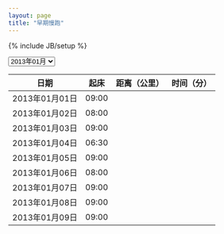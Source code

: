```yaml
---
layout: page
title: "早期慢跑"
---
```

{% include JB/setup %}
<script language="JavaScript">
<!--
var vis = 'j1301';
function change(){
		    vis=document.getElementById('jogging').value;
			var j1209 = document.getElementById('j1209');
			var j1210 = document.getElementById('j1210');
			var j1211 = document.getElementById('j1211');
			var j1212 = document.getElementById('j1212');
			var j1301 = document.getElementById('j1301');
			if(vis=='j1209'){
					j1209.style.display = 'block';
					j1210.style.display = 'none';
					j1211.style.display = 'none';
					j1212.style.display = 'none';
					j1301.style.display = 'none';
					vis = 'j1209';
			}else if(vis=='j1210'){
					j1209.style.display = 'none';
					j1210.style.display = 'block';
					j1211.style.display = 'none';
					j1212.style.display = 'none';
					j1301.style.display = 'none';
					vis = 'j1210';
			}else if(vis=='j1211'){
					j1209.style.display = 'none';
					j1210.style.display = 'none';
					j1211.style.display = 'block';
					j1212.style.display = 'none';
					j1301.style.display = 'none';
					vis = 'j1211';
			}else if(vis=='j1212'){
					j1209.style.display = 'none';
					j1210.style.display = 'none';
					j1211.style.display = 'none';
					j1212.style.display = 'block';
					j1301.style.display = 'none';
					vis = 'j1212';
			}else if(vis=='j1301'){
					j1209.style.display = 'none';
					j1210.style.display = 'none';
					j1211.style.display = 'none';	
					j1212.style.display = 'none';	
					j1301.style.display = 'block';
                    vis = 'j1301;'
			}else {
					j1209.style.display = 'none';
					j1210.style.display = 'none';
					j1211.style.display = 'none';	
					j1212.style.display = 'none';	
					j1301.style.display = 'block';
			}
}

//-->
</script>

<div id="selectbox">
<select id="jogging" onchange="change()">
<option value="j1209">2012年09月</option>
<option value="j1210">2012年10月</option>
<option value="j1211">2012年11月</option>
<option value="j1212">2012年12月</option>
<option value="j1301" selected="selected">2013年01月</option>
</select>
</div>
<p />
<div id = "j1209" style = "display:none;">
<section class="jogging">
  <table>
    <thead>
	  <tr>
	    <th>日期</th>
	    <th>起床</th>
	    <th>距离（公里）</th>
	    <th>时间（分）</th>
	  </tr>
	</thead>
	<tbody>
	  <tr>
	    <td>2012年09月01日</td>
	    <td>05:45</td>
	    <td />
      <td />
	  </tr>
	  <tr>
	    <td>2012年09月02日</td>
	    <td>07:00</td>
	    <td />
      <td />
	  </tr>
	  <tr>
	    <td>2012年09月03日</td>
	    <td>05:00</td>
	    <td />
      <td />
	  </tr>
	  <tr>
	    <td>2012年09月04日</td>
	    <td>06:15</td>
	    <td>4.8</td>
      <td>30</td>
	  </tr>
	  <tr>
	    <td>2012年09月05日</td>
	    <td>05:30</td>
	    <td>4.5</td>
      <td>30</td>
	  </tr>
	  <tr>
	    <td>2012年09月06日</td>
	    <td>05:55</td>
	    <td>7.2</td>
      <td>50</td>
	  </tr>
	  <tr>
	    <td>2012年09月07日</td>
	    <td>06:05</td>
	    <td>4.8</td>
      <td>31</td>
	  </tr>
	  <tr>
	    <td>2012年09月08日</td>
	    <td>06:10</td>
	    <td>8.8</td>
      <td>60</td>
	  </tr>
	  <tr>
	    <td>2012年09月09日</td>
	    <td>05:40</td>
	    <td>6.0</td>
      <td>36</td>
	  </tr>
	  <tr>
	    <td>2012年09月10日</td>
	    <td>06:30</td>
	    <td />
      <td />
	  </tr>
	  <tr>
	    <td>2012年09月11日</td>
	    <td>05:50</td>
	    <td>5.2</td>
      <td>30</td>
	  </tr>
	  <tr>
	    <td>2012年09月12日</td>
	    <td>07:00</td>
	    <td>4.8</td>
      <td>30</td>
	  </tr>
	  <tr>
	    <td>2012年09月13日</td>
	    <td>05:35</td>
	    <td>4.0</td>
      <td>30</td>
	  </tr>
	  <tr>
	    <td>2012年09月14日</td>
	    <td>05:25</td>
	    <td>4.8</td>
      <td>30</td>
	  </tr>
	  <tr>
	    <td>2012年09月15日</td>
	    <td />
	    <td />
      <td />
	  </tr>
	  <tr>
	    <td>2012年09月16日</td>
	    <td>06:30</td>
	    <td />
      <td />
	  </tr>
	  <tr>
	    <td>2012年09月17日</td>
	    <td>06:00</td>
	    <td />
      <td />
	  </tr>
	  <tr>
	    <td>2012年09月18日</td>
	    <td>10:00</td>
	    <td />
      <td />
	  </tr>
	  <tr>
	    <td>2012年09月19日</td>
	    <td>07:00</td>
	    <td />
      <td />
	  </tr>
	  <tr>
	    <td>2012年09月20日</td>
	    <td>05:55</td>
	    <td />
      <td />
	  </tr>
	  <tr>
	    <td>2012年09月21日</td>
	    <td>05:25</td>
	    <td>5.6</td>
      <td>40</td>
	  </tr>
	  <tr>
	    <td>2012年09月22日</td>
	    <td>05:30</td>
	    <td>10.0</td>
      <td>70</td>
	  </tr>
	  <tr>
	    <td>2012年09月23日</td>
	    <td>06:30</td>
	    <td>4.8</td>
      <td>30</td>
	  </tr>
	  <tr>
	    <td>2012年09月24日</td>
	    <td>05:30</td>
	    <td>4.8</td>
      <td>30</td>
	  </tr>
	  <tr>
	    <td>2012年09月25日</td>
	    <td>06:45</td>
	    <td />
      <td />
	  </tr>
	  <tr>
	    <td>2012年09月26日</td>
	    <td>05:50</td>
	    <td>5.2</td>
      <td>30</td>
	  </tr>
	  <tr>
	    <td>2012年09月27日</td>
	    <td>06:30</td>
	    <td>5.2</td>
      <td>29</td>
	  </tr>
	  <tr>
	    <td>2012年09月28日</td>
	    <td>06:30</td>
	    <td />
      <td />
	  </tr>
	  <tr>
	    <td>2012年09月29日</td>
	    <td>06:20</td>
	    <td>10.0</td>
      <td>67</td>
	  </tr>
	  <tr>
	    <td>2012年09月30日</td>
	    <td>10:00</td>
	    <td />
      <td />
	  </tr>
	  <tr>
	    <td>2012年09月</td>
	    <td>06:20</td>
	    <td>100.5</td>
      <td>653</td>
	  </tr>
	</tbody>
  </table>
</section>
</div>

<div id = "j1210" style = "display:none;">
<section class="jogging">
  <table>
    <thead>
	  <tr>
	    <th>日期</th>
	    <th>起床</th>
	    <th>距离（公里）</th>
	    <th>时间（分）</th>
	  </tr>
	</thead>
	<tbody>
	  <tr>
	    <td>2012年10月01日</td>
	    <td>08:30</td>
	    <td />
      <td />
	  </tr>
	  <tr>
	    <td>2012年10月02日</td>
	    <td>08:00</td>
	    <td />
      <td />
	  </tr>
	  <tr>
	    <td>2012年10月03日</td>
	    <td>06:00</td>
	    <td>4.8</td>
      <td>30</td>
	  </tr>
	  <tr>
	    <td>2012年10月04日</td>
	    <td>08:00</td>
	    <td />
      <td />
	  </tr>
	  <tr>
	    <td>2012年10月05日</td>
	    <td>06:10</td>
	    <td>4.8</td>
      <td>28</td>
	  </tr>
	  <tr>
	    <td>2012年10月06日</td>
	    <td>08:00</td>
	    <td />
      <td />
	  </tr>
	  <tr>
	    <td>2012年10月07日</td>
	    <td>07:00</td>
	    <td />
      <td />
	  </tr>
	  <tr>
	    <td>2012年10月08日</td>
	    <td>06:00</td>
	    <td>4.8</td>
      <td>30</td>
	  </tr>
	  <tr>
	    <td>2012年10月09日</td>
	    <td>05:50</td>
	    <td>4.8</td>
      <td>30</td>
	  </tr>
	  <tr>
	    <td>2012年10月10日</td>
	    <td>06:10</td>
	    <td />
      <td />
	  </tr>
	  <tr>
	    <td>2012年10月11日</td>
	    <td>06:00</td>
	    <td>4.4</td>
      <td>30</td>
	  </tr>
	  <tr>
	    <td>2012年10月12日</td>
	    <td>06:00</td>
	    <td>4.8</td>
      <td>29</td>
	  </tr>
	  <tr>
	    <td>2012年10月13日</td>
	    <td>09:30</td>
	    <td />
      <td />
	  </tr>
	  <tr>
	    <td>2012年10月14日</td>
	    <td>07:00</td>
	    <td />
      <td />
	  </tr>
	  <tr>
	    <td>2012年10月15日</td>
	    <td>08:20</td>
	    <td />
      <td />
	  </tr>
	  <tr>
	    <td>2012年10月16日</td>
	    <td>07:30</td>
	    <td />
      <td />
	  </tr>
	  <tr>
	    <td>2012年10月17日</td>
	    <td>07:00</td>
	    <td />
      <td />
	  </tr>
	  <tr>
	    <td>2012年10月18日</td>
	    <td>07:10</td>
	    <td />
      <td />
	  </tr>
	  <tr>
	    <td>2012年10月19日</td>
	    <td>07:30</td>
	    <td />
      <td />
	  </tr>
	  <tr>
	    <td>2012年10月20日</td>
	    <td>08:00</td>
	    <td />
      <td />
	  </tr>
	  <tr>
	    <td>2012年10月21日</td>
	    <td>07:30</td>
	    <td />
      <td />
	  </tr>
	  <tr>
	    <td>2012年10月22日</td>
	    <td>06:50</td>
	    <td />
      <td />
	  </tr>
	  <tr>
	    <td>2012年10月23日</td>
	    <td>06:20</td>
	    <td />
      <td />
	  </tr>
	  <tr>
	    <td>2012年10月24日</td>
	    <td>07:30</td>
	    <td />
      <td />
	  </tr>
	  <tr>
	    <td>2012年10月25日</td>
	    <td>08:00</td>
	    <td />
      <td />
	  </tr>
	  <tr>
	    <td>2012年10月26日</td>
	    <td>06:00</td>
	    <td>4.8</td>
      <td>28</td>
	  </tr>
	  <tr>
	    <td>2012年10月27日</td>
	    <td>07:30</td>
	    <td />
      <td />
	  </tr>
	  <tr>
	    <td>2012年10月28日</td>
	    <td>08:50</td>
	    <td />
      <td />
	  </tr>
	  <tr>
	    <td>2012年10月29日</td>
	    <td>08:00</td>
	    <td />
      <td />
	  </tr>
	  <tr>
	    <td>2012年10月30日</td>
	    <td>06:40</td>
	    <td />
      <td />
	  </tr>
	  <tr>
	    <td>2012年10月31日</td>
	    <td>07:30</td>
	    <td />
      <td />
	  </tr>
	  <tr>
	    <td>2012年10月</td>
	    <td>07:14</td>
	    <td>33.2</td>
      <td>205</td>
	  </tr>
    </tbody>
  </table>
</section>
</div>

<div id = "j1211"  style = "display:none;">
<section class="jogging">
  <table>
    <thead>
	  <tr>
	    <th>日期</th>
	    <th>起床</th>
	    <th>距离（公里）</th>
	    <th>时间（分）</th>
	  </tr>
	</thead>
	<tbody>
	  <tr>
	    <td>2012年11月01日</td>
	    <td>09:00</td>
	    <td />
      <td />
	  </tr>
	  <tr>
	    <td>2012年11月02日</td>
	    <td>07:00</td>
	    <td />
      <td />
	  </tr>
	  <tr>
	    <td>2012年11月03日</td>
	    <td>08:30</td>
	    <td />
      <td />
	  </tr>
	  <tr>
	    <td>2012年11月04日</td>
	    <td>05:10</td>
	    <td />
      <td />
	  </tr>
	  <tr>
	    <td>2012年11月05日</td>
	    <td>07:00</td>
	    <td />
      <td />
	  </tr>
	  <tr>
	    <td>2012年11月06日</td>
	    <td>07:30</td>
	    <td />
      <td />
	  </tr>
	  <tr>
	    <td>2012年11月07日</td>
	    <td>07:30</td>
	    <td />
      <td />
	  </tr>
	  <tr>
	    <td>2012年11月08日</td>
	    <td>08:00</td>
	    <td />
      <td />
	  </tr>
	  <tr>
	    <td>2012年11月09日</td>
	    <td>08:00</td>
	    <td />
      <td />
	  </tr>
	  <tr>
	    <td>2012年11月10日</td>
	    <td>08:30</td>
	    <td />
      <td />
	  </tr>
	  <tr>
	    <td>2012年11月11日</td>
	    <td>05:20</td>
	    <td>10</td>
      <td>63</td>
	  </tr>
	  <tr>
	    <td>2012年11月12日</td>
	    <td>07:00</td>
	    <td />
      <td />
	  </tr>
	  <tr>
	    <td>2012年11月13日</td>
	    <td>10:00</td>
	    <td />
      <td />
	  </tr>
	  <tr>
	    <td>2012年11月14日</td>
	    <td>07:00</td>
	    <td />
      <td />
	  </tr>
	  <tr>
	    <td>2012年11月15日</td>
	    <td>08:00</td>
	    <td />
      <td />
	  </tr>
	  <tr>
	    <td>2012年11月16日</td>
	    <td>07:30</td>
	    <td />
      <td />
	  </tr>
	  <tr>
	    <td>2012年11月17日</td>
	    <td>09:30</td>
	    <td />
      <td />
	  </tr>
	  <tr>
	    <td>2012年11月18日</td>
	    <td>09:00</td>
	    <td />
      <td />
	  </tr>
	  <tr>
	    <td>2012年11月19日</td>
	    <td>07:50</td>
	    <td />
      <td />
	  </tr>
	  <tr>
	    <td>2012年11月20日</td>
	    <td>08:30</td>
	    <td>10.0</td>
      <td>68</td>
	  </tr>
	  <tr>
	    <td>2012年11月21日</td>
	    <td>06:40</td>
	    <td />
      <td />
	  </tr>
	  <tr>
	    <td>2012年11月22日</td>
	    <td>09:30</td>
	    <td />
      <td />
	  </tr>
	  <tr>
	    <td>2012年11月23日</td>
	    <td>09:00</td>
	    <td />
      <td />
	  </tr>
	  <tr>
	    <td>2012年11月24日</td>
	    <td>08:30</td>
	    <td />
      <td />
	  </tr>
	  <tr>
	    <td>2012年11月25日</td>
	    <td />
	    <td />
      <td />
	  </tr>
	  <tr>
	    <td>2012年11月26日</td>
	    <td>08:00</td>
	    <td />
      <td />
	  </tr>
	  <tr>
	    <td>2012年11月27日</td>
	    <td>07:10</td>
	    <td />
      <td />
	  </tr>
	  <tr>
	    <td>2012年11月28日</td>
	    <td>08:00</td>
	    <td />
      <td />
	  </tr>
	  <tr>
	    <td>2012年11月29日</td>
	    <td>08:00</td>
	    <td />
      <td />
	  </tr>
	  <tr>
	    <td>2012年11月30日</td>
	    <td>07:10</td>
	    <td />
      <td />
	  </tr>
	  <tr>
	    <td>2012年11月</td>
	    <td>07:51</td>
	    <td>20</td>
      <td>131</td>
	  </tr>
	</tbody>
  </table>
</section>
</div>

<div id = "j1212" style = "display:none;">
<section class="jogging">
  <table>
    <thead>
	  <tr>
	    <th>日期</th>
	    <th>起床</th>
	    <th>距离（公里）</th>
	    <th>时间（分）</th>
	  </tr>
	</thead>
	<tbody>
	  <tr>
	    <td>2012年12月01日</td>
	    <td>07:50</td>
	    <td>2.8</td>
      <td>17</td>
	  </tr>
	  <tr>
	    <td>2012年12月02日</td>
	    <td>06:10</td>
	    <td>12</td>
      <td>77</td>
	  </tr>
	  <tr>
	    <td>2012年12月03日</td>
	    <td>09:00</td>
	    <td />
      <td />
	  </tr>
	  <tr>
	    <td>2012年12月04日</td>
	    <td>07:00</td>
	    <td />
      <td />
	  </tr>
	  <tr>
	    <td>2012年12月05日</td>
	    <td>07:40</td>
	    <td />
      <td />
	  </tr>
	  <tr>
	    <td>2012年12月06日</td>
	    <td>06:50</td>
	    <td />
      <td />
	  </tr>
	  <tr>
	    <td>2012年12月07日</td>
	    <td>07:40</td>
	    <td />
      <td />
	  </tr>
	  <tr>
	    <td>2012年12月08日</td>
	    <td>07:10</td>
	    <td />
      <td />
	  </tr>
	  <tr>
	    <td>2012年12月09日</td>
	    <td>08:00</td>
	    <td />
      <td />
	  </tr>
	  <tr>
	    <td>2012年12月10日</td>
	    <td>08:00</td>
	    <td />
      <td />
	  </tr>
	  <tr>
	    <td>2012年12月11日</td>
	    <td>08:00</td>
	    <td />
      <td />
	  </tr>
	  <tr>
	    <td>2012年12月12日</td>
	    <td>09:15</td>
	    <td />
      <td />
	  </tr>
	  <tr>
	    <td>2012年12月13日</td>
	    <td>09:00</td>
	    <td />
      <td />
	  </tr>
	  <tr>
	    <td>2012年12月14日</td>
	    <td>10:00</td>
	    <td>2.4</td>
      <td>14</td>
	  </tr>
	  <tr>
	    <td>2012年12月15日</td>
	    <td>09:00</td>
	    <td />
      <td />
	  </tr>
	  <tr>
	    <td>2012年12月16日</td>
	    <td>10:00</td>
	    <td />
      <td />
	  </tr>
	  <tr>
	    <td>2012年12月17日</td>
	    <td>8:00</td>
	    <td />
      <td />
	  </tr>
	  <tr>
	    <td>2012年12月18日</td>
	    <td />
	    <td />
      <td />
	  </tr>
	  <tr>
	    <td>2012年12月19日</td>
	    <td>07:00</td>
	    <td />
      <td />
	  </tr>
	  <tr>
	    <td>2012年12月20日</td>
	    <td>08:00</td>
	    <td />
      <td />
	  </tr>
	  <tr>
	    <td>2012年12月21日</td>
	    <td>08:00</td>
	    <td />
      <td />
	  </tr>
	  <tr>
	    <td>2012年12月22日</td>
	    <td>08:00</td>
	    <td />
      <td />
	  </tr>
	  <tr>
	    <td>2012年12月23日</td>
	    <td>07:00</td>
	    <td />
      <td />
	  </tr>
	  <tr>
	    <td>2012年12月24日</td>
	    <td>07:00</td>
	    <td />
      <td />
	  </tr>
	  <tr>
	    <td>2012年12月25日</td>
	    <td>02:00</td>
	    <td />
      <td />
	  </tr>
	  <tr>
	    <td>2012年12月26日</td>
	    <td>10:00</td>
	    <td />
      <td />
	  </tr>
	  <tr>
	    <td>2012年12月27日</td>
	    <td>09:00</td>
	    <td />
      <td />
	  </tr>
	  <tr>
	    <td>2012年12月28日</td>
	    <td>10:00</td>
	    <td />
      <td />
	  </tr>
	  <tr>
	    <td>2012年12月29日</td>
	    <td>08:00</td>
	    <td />
      <td />
	  </tr>
	  <tr>
	    <td>2012年12月30日</td>
	    <td>09:00</td>
	    <td />
      <td />
	  </tr>
	  <tr>
	    <td>2012年12月31日</td>
	    <td>09:00</td>
	    <td />
      <td />
	  </tr>
	  <tr>
	    <td>2012年12月</td>
	    <td>08:01</td>
	    <td>17.2</td>
      <td>108</td>
	  </tr>
	</tbody>
  </table>
</section>
</div>
<div id = "j1301">
<section class="jogging">
  <table>
    <thead>
	  <tr>
	    <th>日期</th>
	    <th>起床</th>
	    <th>距离（公里）</th>
	    <th>时间（分）</th>
	  </tr>
	</thead>
    <tbody>
	  <tr>
	    <td>2013年01月01日</td>
	    <td>09:00</td>
	    <td></td>
        <td></td>
	  </tr>
	  <tr>
	    <td>2013年01月02日</td>
	    <td>08:00</td>
	    <td></td>
        <td></td>
	  </tr>
	  <tr>
	    <td>2013年01月03日</td>
	    <td>09:00</td>
	    <td></td>
        <td></td>
	  </tr>
	  <tr>
	    <td>2013年01月04日</td>
	    <td>06:30</td>
	    <td></td>
        <td></td>
	  </tr>
	  <tr>
	    <td>2013年01月05日</td>
	    <td>09:00</td>
	    <td></td>
        <td></td>
	  </tr>
	  <tr>
	    <td>2013年01月06日</td>
	    <td>08:00</td>
	    <td></td>
        <td></td>
	  </tr>
	  <tr>
	    <td>2013年01月07日</td>
	    <td>09:00</td>
	    <td></td>
        <td></td>
	  </tr>
	  <tr>
	    <td>2013年01月08日</td>
	    <td>09:00</td>
	    <td></td>
        <td></td>
	  </tr>
	  <tr>
	    <td>2013年01月09日</td>
	    <td>09:00</td>
	    <td></td>
        <td></td>
	  </tr>
	</tbody>
  </table>
</section>
</div>
